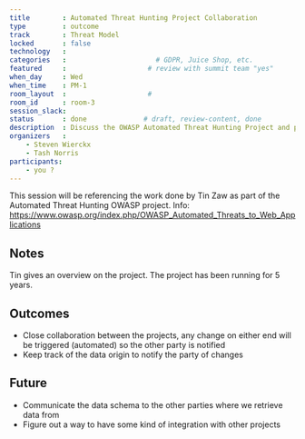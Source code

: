 ```yaml
---
title        : Automated Threat Hunting Project Collaboration
type         : outcome
track        : Threat Model
locked       : false
technology   :
categories   :                      # GDPR, Juice Shop, etc.
featured     :                    # review with summit team "yes"
when_day     : Wed
when_time    : PM-1
room_layout  :                    #
room_id      : room-3
session_slack: 
status       : done              # draft, review-content, done
description  : Discuss the OWASP Automated Threat Hunting Project and potential cross-over / collaboration options. 
organizers   :
    - Steven Wierckx
    - Tash Norris
participants:
    - you ?
---
```


This session will be referencing the work done by Tin Zaw as part of the Automated Threat Hunting OWASP project. Info: https://www.owasp.org/index.php/OWASP_Automated_Threats_to_Web_Applications

## Notes

Tin gives an overview on the project. The project has been running for 5 years.

## Outcomes

 * Close collaboration between the projects, any change on either end will be triggered (automated) so the other party is notified
 * Keep track of the data origin to notify the party of changes


## Future

 * Communicate the data schema to the other parties where we retrieve data from
 * Figure out a way to have some kind of integration with other projects
